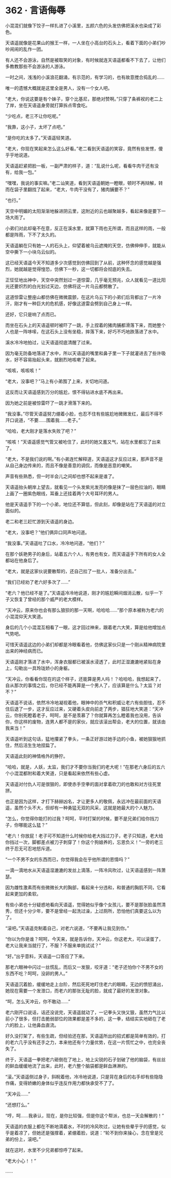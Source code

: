 # 362 · 言语侮辱

小混混们就像下饺子一样扎进了小溪里，五颜六色的头发仿佛把溪水也染成了彩色。

天语遥就像是花果山的猴王一样，一人坐在小高台的石头上，看着下面的小弟们吵吵闹闹的乱作一团。

有人还不会游泳，自然是被取笑的对象，有时候就连天语遥都看不下去了，让他们多教教那些不会游泳的人游泳。

一时之间，浅浅的小溪浪花翻涌，有示范的，有学习的，也有故意搅合捣乱的……

唯一的遗憾大概就是这里全是男人，没有一个女人吧。

“老大，你说这要是有个妹子，穿个比基尼，那绝对赞啊。”只穿了条裤衩的老二上了岸，坐在天语遥身旁就打算拆点零食吃。

“少吃点，老三不让你吃呢。”

“我靠，这小子，太坏了点吧。”

“是你吃的太多了。”天语遥轻笑道。

“老大，你现在笑起来怎么这么好看。”老二看到天语遥的笑容，竟然有些发愣，傻乎乎地说道。

天语遥赶紧把脸一板，一副严肃的样子，道：“乱说什么呢，看看牛肉干还有没有，给我一包。”

“嘿嘿，我说的事实嘛。”老二讪笑道，看到天语遥朝她一瞪眼，顿时不再辩解，转而在袋子里翻找了起来，“老大，牛肉干没有了，猪肉脯要不？”

“也行。”

天空中明媚的太阳渐渐地躲进阴云里，这附近的云也越聚越多，看起来像是要下一场大雨了。

小弟们对此却毫不在意，反正在溪水里，就算下雨也无所谓，而且这样的雨，一般都是阵雨，下不了太久的。

天语遥躺在只有她一人的石头上，仰望着被乌云遮掩的天空，仿佛伸伸手，就能从空中撕下一小块乌云似的。

这已经天语遥今天不知道多少次感觉到仿佛回到了从前，这种怀念的感觉越是强烈，她就越是觉得惶恐，仿佛下一秒，这一切都将会彻底的失去。

正怔怔地出神中，天空中突然划过一道惊雷，几乎毫无预兆，众人就看见一道比阳光还要炽烈的白光划过天边，仿佛将这一片乌云都劈散了。

这道惊雷让整座山都仿佛在微微震颤，在这片乌云下的小弟们后背都出了一片冷汗，刚才有一种巨大的危机感，好像这道雷会劈到自己身上一样。

还好，它只是响了点而已。

而坐在石头上的天语遥顿时被吓了一跳，手上捏着的猪肉脯都滑落下来，而她整个人也是一阵哆嗦，在这石头上没有坐稳，摔落下来，好巧不巧地跌落进了水中。

溪水冷冷地拍过，让天语遥彻底清醒了过来。

因为毫无防备地落进了水中，所以天语遥的嘴里和鼻子里一下子就灌进去了些许吸水，好不容易抬起头来，就剧烈地咳嗽了起来。

“咳咳，咳咳咳！”

“老大，没事吧？”马上有小弟围了上来，关切地问道。

这反而让天语遥感到万分的尴尬，恨不得钻进水底不再出来。

因为她之前是被惊雷吓了一跳才滑落下来的。

“我没事。”尽管天语遥努力绷着小脸，也忍不住有些尴尬地微微发红，最后不得不开口说道，“不要……围着我……老子。”

“哈哈，老大刚才是落水失败了吧？”

“咳咳！”天语遥感觉气管又被呛住了，此时的她又羞又气，站在水里都忘了出来了。

“老大，不是我们说的啊。”有小弟连忙解释道，天语遥这才反应过来，那声音不是从自己身边传来的，而且不像是善意的调侃，而像是恶意的嘲笑。

声音有些熟悉，但一时半会儿之间却也想不起来是谁了。

天语遥抬头朝岸上望去，就看见一个头发紫光发亮的像是抹了一层色拉油的，眼睛上画了一圈紫色眼线，耳垂上还挂着两个大号耳环的男人。

他是天语遥手下的一个小弟，地位还不算低，但此刻，却像是站在了天语遥的对立面似的。

老二和老三赶忙游到天语遥的身边。

“老大，没事吧？”他们俩异口同声地问道。

“我没事。”天语遥吐了口水，冷冷地问道，“他们？”

在那个妖艳男子的身后，站着五六个人，有男也有女，而天语遥手下所有的女人全都站在他身后了。

“老大，就是这家伙说要散帮的，还自己拉了一批人，准备分出去。”

“我们已经劝了老六好多次了……”

“老六？他已经不是了。”天语遥冷冷地说道，刚才的尴尬瞬间烟消云散，似乎一下子又恢复了曾经的那个威严的老大模样。

“天冲云，原来你也会有那么狼狈的那一天啊，哈哈哈……”那个原本被称为老六的小混混仰天大笑道。

身后的几个小混混互相看了一眼，这才回过神来，跟着老六大笑，算是给他增加点气势吧。

可惜天语遥这边的小弟们却都是冷眼看着他，仿佛这家伙只是一个刚从精神病院里出来的神经病而已。

天语遥刚才落进了水中，浑身衣服都已被溪水浸透了，此时正湿漉漉地紧贴在身上，勾勒出一具玲珑娇小的身躯。

“天冲云，你看看你现在的这个样子，还能算是男人吗！？哈哈哈，我想起来了，自从那次的事情之后，你已经不能再算是一个男人了，应该算是什么？太监？对不？”

天语遥不说话，依然冷冷地凝视着他，眼神中的杀气和积威让老六有些胆怯，忍不住后退了一步，这才反应过来，又硬着头皮向前走了两步，猖狂地大笑道：“天冲云，你别死瞪着老子，呵呵，是不是羡慕了？你就算再怎么瞪着我也没用，告诉你，你这样的废物，连男人都不是的家伙，就应该滚出帮会，老大的位置，就该由我来当！”

天语遥听到这句话，猛地攥紧了拳头，一条正好游过她手边的小鱼，被她狠狠地抓住，然后活生生地捏扁了。

天语遥此刻的神情格外的狰狞。

“哈哈，就是，人妖，太监，我们才不要你当我们的老大呢！”在那老六身后的五六个小混混都附和着大笑道，只是看起来依然有些心虚。

天语遥对付仇人可是很狠的，即使赤手空拳的面对拿着砍刀的也敢和对方往死里拼。

也正是因为这样，才打下赫赫凶名，才让更多人的敬佩，永远冲在最前面的天语遥，虽然个头不大，但却有一种勇猛无双的风采，这就是她最大的个人魅力。

“怎么，你觉得你能打的过我？呵呵，平时打架的时候，要不是兄弟们给你挡刀子，你哪能这么猛？”

“老六！你放屁！老子可不知道什么时候你给老大挡过刀子，老子只知道，老大给你挡过一次，脚都差点被刀子刺穿了！你这个狗娘养的，忘恩负义！”一旁的老三终于忍无可忍地怒斥道。

“一个不男不女的东西而已，你觉得我会在乎他所谓的恩情吗？”

一滴一滴地水从天语遥湿漉漉的发丝上滴落，一阵冷风吹过，让天语遥感到一阵萧瑟。

因为雌性激素而有些微微长大的胸部，看起来十分违和，和普通的胸肌不同，它看起来更加的柔软。

有些小弟也十分疑惑地看向天语遥，觉得她似乎像个女孩儿，要不是那张脸虽然清秀，但还十分少年，要不是曾经一起洗过澡，上过厕所，恐怕他们真要这么以为了。

“滚吧。”天语遥克制着自己，对老六说道，“不要再让我见到你。”

“你以为你是谁？呵呵，今天来，就是告诉你，天冲云，你这老大，可以滚蛋了，老大让我来当就行了，不服？不服来单挑试试？”

“好。”出乎意料，天语遥一口答应了下来。

那老六眼神中闪过一丝慌乱，而后又一发狠，咬牙道：“老子还怕你个不男不女的东西不吃？呵呵，没卵的男人。”

天语遥沉着脸，缓缓地走上台阶，然后死死地盯住老六的眼睛，无边的愤怒涌出，她现在需要一个发泄口，而老六的那张无耻的脸，就成了最好的发泄对象。

“呵，怎么天冲云，你不敢动……”

老六刚开口说话，话还没说完，天语遥就动了，一记拳头又快又狠，虽然力气比以前小了很多，但打击脆弱部位的效果都是差不多的，这一拳，结结实实地砸在了老六的脸上，让他鼻血直流。

好久没打架了，有些生疏，但经验还在那，天语遥所出的招式都是简单有效的，打的老六几乎没有还手之力，本来他还有个力量优势，在这一片慌忙之中，也完全丧失了。

终于，天语遥一拳把老六砸倒在了地上，地上尖锐的石子划破了他的脑袋，有丝丝的鲜血缓缓地流了出来，此时，老六整个脑袋都是鲜血淋淋的。

“滚。”天语遥侧过身子，斜睨着他，冷冷地说道，只是背在身后的右手却有些隐隐作痛，变得娇嫩的身体似乎连反作用力都快承受不了了。

“天冲云……”

“还想打么。”

“哼，呵……我承认，现在，是你比较强，但是你这个帮派，也总一天会解散的！”

天语遥的衣服上都在不断地滴着水，不时的冷风吹过，让她有些晕乎乎的感觉，似乎是着凉了，但她还是强撑着，紧绷着脸，说道：“轮不到你来操心，念在曾是兄弟的份上，滚吧。”

就在这时，水里不少兄弟都惊呼了起来。

“老大小心！！”

……
